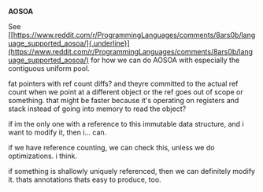 **AOSOA**

See
[[https://www.reddit.com/r/ProgrammingLanguages/comments/8ars0b/language_supported_aosoa/]{.underline}](https://www.reddit.com/r/ProgrammingLanguages/comments/8ars0b/language_supported_aosoa/)
for how we can do AOSOA with especially the contiguous uniform pool.

fat pointers with ref count diffs? and theyre committed to the actual
ref count when we point at a different object or the ref goes out of
scope or something. that might be faster because it\'s operating on
registers and stack instead of going into memory to read the object?

if im the only one with a reference to this immutable data structure,
and i want to modify it, then i\... can.

if we have reference counting, we can check this, unless we do
optimizations. i think.

if something is shallowly uniquely referenced, then we can definitely
modify it. thats annotations thats easy to produce, too.
